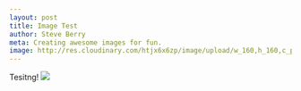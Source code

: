 ```yaml
---
layout: post
title: Image Test
author: Steve Berry
meta: Creating awesome images for fun.
image: http://res.cloudinary.com/htjx6x6zp/image/upload/w_160,h_160,c_pad,g_center/awuz1kxjvj4qvvxqqkrw.jpg
---
```


Tesitng!
<img src="http://res.cloudinary.com/htjx6x6zp/image/upload/dashboard/awuz1kxjvj4qvvxqqkrw.jpg"/>

